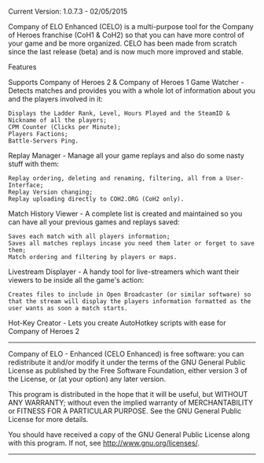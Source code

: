 Current Version: 1.0.7.3 - 02/05/2015

Company of ELO Enhanced (CELO) is a multi-purpose tool for the Company of Heroes franchise (CoH1 & CoH2) so that you can have more control of your game and be more organized.
CELO has been made from scratch since the last release (beta) and is now much more improved and stable.

Features

Supports Company of Heroes 2 & Company of Heroes 1
Game Watcher - Detects matches and provides you with a whole lot of information about you and the players involved in it:

    Displays the Ladder Rank, Level, Hours Played and the SteamID & Nickname of all the players;
    CPM Counter (Clicks per Minute);
    Players Factions;
    Battle-Servers Ping.


Replay Manager - Manage all your game replays and also do some nasty stuff with them:

    Replay ordering, deleting and renaming, filtering, all from a User-Interface;
    Replay Version changing;
    Replay uploading directly to COH2.ORG (CoH2 only).


Match History Viewer - A complete list is created and maintained so you can have all your previous games and replays saved:

    Saves each match with all players information;
    Saves all matches replays incase you need them later or forget to save them;
    Match ordering and filtering by players or maps.


Livestream Displayer - A handy tool for live-streamers which want their viewers to be inside all the game's action:

    Creates files to include in Open Broadcaster (or similar software) so that the stream will display the players information formatted as the user wants as soon a match starts.


Hot-Key Creator - Lets you create AutoHotkey scripts with ease for Company of Heroes 2







-------------------------------------------------------------------------------------------------------

Company of ELO - Enhanced (CELO Enhanced) is free software: you can redistribute it and/or modify
it under the terms of the GNU General Public License as published by
the Free Software Foundation, either version 3 of the License, or
(at your option) any later version.

This program is distributed in the hope that it will be useful,
but WITHOUT ANY WARRANTY; without even the implied warranty of
MERCHANTABILITY or FITNESS FOR A PARTICULAR PURPOSE.  See the
GNU General Public License for more details.

You should have received a copy of the GNU General Public License
along with this program.  If not, see <http://www.gnu.org/licenses/>.


------------------------------------------------------------------------------------------------------
